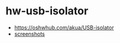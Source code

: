 # hw-usb-isolator
- https://oshwhub.com/akua/USB-isolator
- [screenshots](https://github.com/konosubakonoakua/hw-usb-isolator/issues/1)

